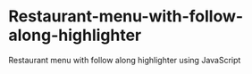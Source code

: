 # Restaurant-menu-with-follow-along-highlighter

Restaurant menu with follow along highlighter using JavaScript
